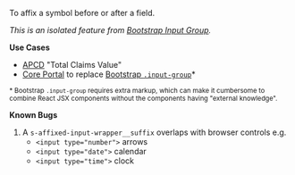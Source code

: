 To affix a symbol before or after a field.

_This is an isolated feature from [Bootstrap Input Group](https://getbootstrap.com/docs/4.0/components/input-group/#basic-example)._

**Use Cases**

- [APCD](https://apcd-qa.tacc.utexas.edu/register/request-to-submit) "Total Claims Value"
- [Core Portal](https://github.com/TACC/Core-Portal) to replace [Bootstrap `.input-group`](https://getbootstrap.com/docs/4.0/components/input-group/)*

<small>* Bootstrap `.input-group` requires extra markup, which can make it cumbersome to combine React JSX components without the components having "external knowledge".</small>

**Known Bugs**

1. A `s-affixed-input-wrapper__suffix` overlaps with browser controls e.g.
   - `<input type="number">` arrows
   - `<input type="date">` calendar
   - `<input type="time">` clock

<script src="{{path '/assets/scripts/open-ext-links-in-new-window.js'}}" />
